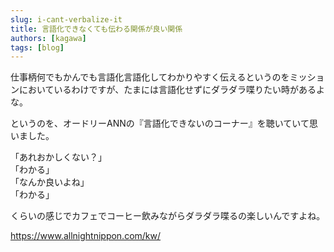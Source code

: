```yaml
---
slug: i-cant-verbalize-it
title: 言語化できなくても伝わる関係が良い関係
authors: [kagawa]
tags: [blog]
---
```


仕事柄何でもかんでも言語化言語化してわかりやすく伝えるというのをミッションにおいているわけですが、たまには言語化せずにダラダラ喋りたい時があるよな。

というのを、オードリーANNの『言語化できないのコーナー』を聴いていて思いました。

「あれおかしくない？」  
「わかる」  
「なんか良いよね」  
「わかる」  

くらいの感じでカフェでコーヒー飲みながらダラダラ喋るの楽しいんですよね。

https://www.allnightnippon.com/kw/